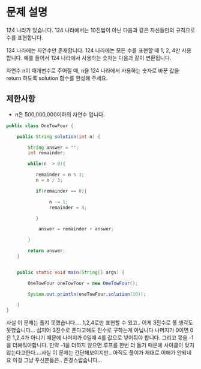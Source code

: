 
# 문제 설명
124 나라가 있습니다. 124 나라에서는 10진법이 아닌 다음과 같은 자신들만의 규칙으로 수를 표현합니다.

124 나라에는 자연수만 존재합니다.
124 나라에는 모든 수를 표현할 때 1, 2, 4만 사용합니다.
예를 들어서 124 나라에서 사용하는 숫자는 다음과 같이 변환됩니다.

자연수 n이 매개변수로 주어질 때, n을 124 나라에서 사용하는 숫자로 바꾼 값을 return 하도록 solution 함수를 완성해 주세요.

## 제한사항
- n은 500,000,000이하의 자연수 입니다.

```java
public class OneTowFour {

    public String solution(int n) {

        String answer = "";
        int remainder;

        while(n  > 0){

           remainder = n % 3;
           n = n / 3;

           if(remainder == 0){

                n -= 1;
                remainder = 4;

           }

            answer = remainder + answer;

        }

        return answer;
    }


    public static void main(String[] args) {

        OneTowFour oneTowFour = new OneTowFour();

        System.out.println(oneTowFour.solution(10));

    }
}
```

사실 이 문제는 풀지 못했습니다.... 1,2,4로만 표현할 수 있고.. 이게 3진수로 풀 생각도 못했습니다... 심지어 3진수로 푼다고해도 진수로 구하는게 아닙니다
나머지가 0이면 0은 1,2,4가 아니기 때문에 나머지가 0일때 4를 값으로 넣어줘야 합니다. 그리고 몫을 -1을 더해줘야합니다. 만약 -1을 더하지 않으면 루프를 한번 더 돌기 때문에 
사이클이 맞지 않는다고한다....사실 이 문제는 간단해보이지만.. 아직도 풀이가 제대로 이해가 안되네요
이걸 그냥 푸신분들은.. 존경스럽습니다... 

